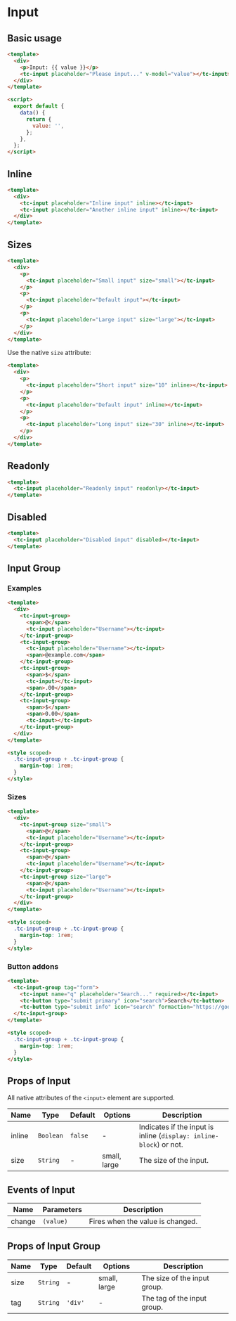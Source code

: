 # Input

## Basic usage

```html
<template>
  <div>
    <p>Input: {{ value }}</p>
    <tc-input placeholder="Please input..." v-model="value"></tc-input>
  </div>
</template>

<script>
  export default {
    data() {
      return {
        value: '',
      };
    },
  };
</script>
```

## Inline

```html
<template>
  <div>
    <tc-input placeholder="Inline input" inline></tc-input>
    <tc-input placeholder="Another inline input" inline></tc-input>
  </div>
</template>
```

## Sizes

```html
<template>
  <div>
    <p>
      <tc-input placeholder="Small input" size="small"></tc-input>
    </p>
    <p>
      <tc-input placeholder="Default input"></tc-input>
    </p>
    <p>
      <tc-input placeholder="Large input" size="large"></tc-input>
    </p>
  </div>
</template>
```

Use the native `size` attribute:

```html
<template>
  <div>
    <p>
      <tc-input placeholder="Short input" size="10" inline></tc-input>
    </p>
    <p>
      <tc-input placeholder="Default input" inline></tc-input>
    </p>
    <p>
      <tc-input placeholder="Long input" size="30" inline></tc-input>
    </p>
  </div>
</template>
```

## Readonly

```html
<template>
  <tc-input placeholder="Readonly input" readonly></tc-input>
</template>
```

## Disabled

```html
<template>
  <tc-input placeholder="Disabled input" disabled></tc-input>
</template>
```

## Input Group

### Examples

```html
<template>
  <div>
    <tc-input-group>
      <span>@</span>
      <tc-input placeholder="Username"></tc-input>
    </tc-input-group>
    <tc-input-group>
      <tc-input placeholder="Username"></tc-input>
      <span>@example.com</span>
    </tc-input-group>
    <tc-input-group>
      <span>$</span>
      <tc-input></tc-input>
      <span>.00</span>
    </tc-input-group>
    <tc-input-group>
      <span>$</span>
      <span>0.00</span>
      <tc-input></tc-input>
    </tc-input-group>
  </div>
</template>

<style scoped>
  .tc-input-group + .tc-input-group {
    margin-top: 1rem;
  }
</style>
```

### Sizes

```html
<template>
  <div>
    <tc-input-group size="small">
      <span>@</span>
      <tc-input placeholder="Username"></tc-input>
    </tc-input-group>
    <tc-input-group>
      <span>@</span>
      <tc-input placeholder="Username"></tc-input>
    </tc-input-group>
    <tc-input-group size="large">
      <span>@</span>
      <tc-input placeholder="Username"></tc-input>
    </tc-input-group>
  </div>
</template>

<style scoped>
  .tc-input-group + .tc-input-group {
    margin-top: 1rem;
  }
</style>
```

### Button addons

```html
<template>
  <tc-input-group tag="form">
    <tc-input name="q" placeholder="Search..." required></tc-input>
    <tc-button type="submit primary" icon="search">Search</tc-button>
    <tc-button type="submit info" icon="search" formaction="https://google.com/" formtarget="_blank">Search on Google</tc-button>
  </tc-input-group>
</template>

<style scoped>
  .tc-input-group + .tc-input-group {
    margin-top: 1rem;
  }
</style>
```

## Props of Input

All native attributes of the `<input>` element are supported.

| Name | Type | Default | Options | Description |
| --- | --- | --- | --- | --- |
| inline | `Boolean` | `false` | - | Indicates if the input is inline (`display: inline-block`) or not. |
| size | `String` | - | small, large | The size of the input. |

## Events of Input

| Name | Parameters | Description |
| --- | --- | --- |
| change | `(value)` | Fires when the value is changed. |

## Props of Input Group

| Name | Type | Default | Options | Description |
| --- | --- | --- | --- | --- |
| size | `String` | - | small, large | The size of the input group. |
| tag | `String` | `'div'` | - | The tag of the input group. |
